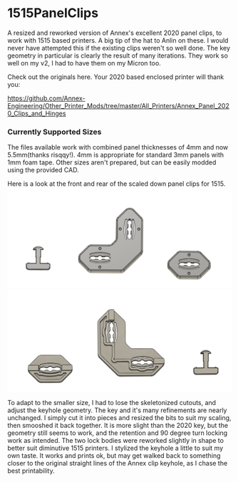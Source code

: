 # 1515PanelClips
 A resized and reworked version of Annex's excellent 2020 panel clips, to work with 1515 based printers. A big tip of the hat to Anlin on these.  I would never have attempted this if the existing clips weren't so well done. The key geometry in particular is clearly the result of many iterations.  They work so well on my v2, I had to have them on my Micron too. 

Check out the originals here.  Your 2020 based enclosed printer will thank you:

https://github.com/Annex-Engineering/Other_Printer_Mods/tree/master/All_Printers/Annex_Panel_2020_Clips_and_Hinges

### Currently Supported Sizes
The files available work with combined panel thicknesses of 4mm and now 5.5mm(thanks risqqy!).  4mm is appropriate for standard 3mm panels with 1mm foam tape.  Other sizes aren't prepared, but can be easily modded using the provided CAD.

Here is a look at the front and rear of the scaled down panel clips for 1515. 
![](/Images/clips_front.png)
![](/Images/clips_rear.png)

To adapt to the smaller size, I had to lose the skeletonized cutouts, and adjust the keyhole geometry.  The key and it's many refinements are nearly unchanged.  I simply cut it into pieces and resized the bits to suit my scaling, then smooshed it back together.  It is more slight than the 2020 key, but the geometry still seems to work, and the retention and 90 degree turn locking work as intended.  The two lock bodies were reworked slightly in shape to better suit diminutive 1515 printers.  I stylized the keyhole a little to suit my own taste.  It works and prints ok, but may get walked back to something closer to the original straight lines of the Annex clip keyhole, as I chase the best printability.  
